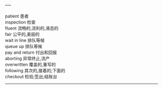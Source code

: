 #### ---

patient 患者  
inspection 检查  
fluent 流畅的,流利的,液态的  
fair 公平的,美丽的  
wait in line 排队等候  
queue up 排队等候  
pay and return 付出和回报  
aborting 异常终止,流产  
overwritten 覆盖的,重写的  
following 其次的,接着的;下面的  
checkout 检验;签出;结账台   





---
